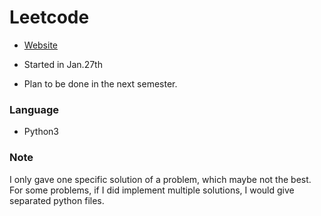 # Leetcode

- [Website](https://leetcode.com/)

- Started in Jan.27th

- Plan to be done in the next semester.

### Language

- Python3

### Note

I only gave one specific solution of a problem, which maybe not the best. For some problems, if I did implement multiple solutions, I would give separated python files.
